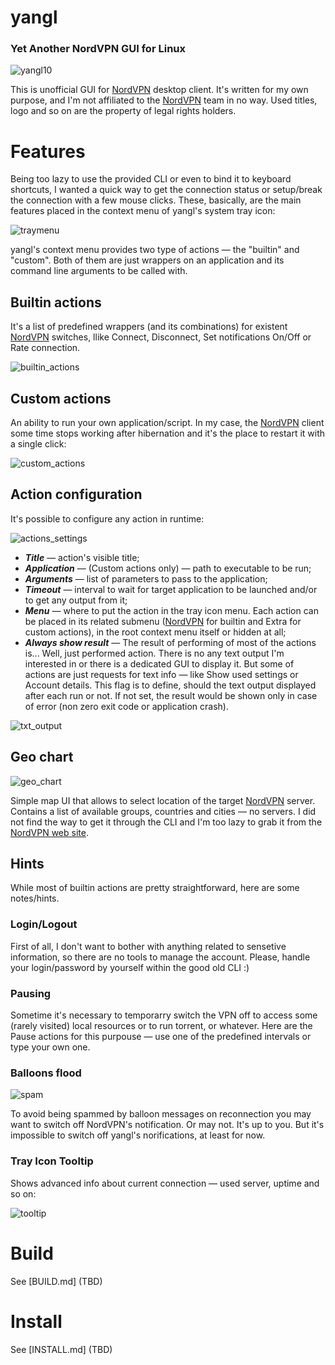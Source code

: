 # yangl
### **Y**et **A**nother **N**ordVPN **G**UI for **L**inux

![yangl10](https://user-images.githubusercontent.com/2843765/83081840-54641e80-a08a-11ea-9b7d-814818a5e518.gif)

This is unofficial GUI for [NordVPN](https://nordvpn.com/) desktop client.
It's written for my own purpose, and I'm not affiliated to the [NordVPN](https://nordvpn.com/) team in no way. Used titles, logo and so on are the property of legal rights holders.

# Features
Being too lazy to use the provided CLI or even to bind it to keyboard shortcuts, I wanted a quick way to get the connection status or setup/break the connection with a few mouse clicks. These, basically, are the main features placed in the context menu of yangl's system tray icon:

![traymenu](https://user-images.githubusercontent.com/2843765/83050387-303a1a80-a055-11ea-9dc2-2bda8afccc13.png)

yangl's context menu provides two type of actions — the "builtin" and "custom". Both of them are just wrappers on an application and its command line arguments to be called with.

## Builtin actions
It's a list of predefined wrappers (and its combinations) for existent [NordVPN](https://nordvpn.com/) switches, llike Connect, Disconnect, Set notifications On/Off or Rate connection.

![builtin_actions](https://user-images.githubusercontent.com/2843765/83073321-ec590c80-a078-11ea-97c6-680487135ca5.png)

## Custom actions
An ability to run your own application/script. 
In my case, the [NordVPN](https://nordvpn.com/) client some time stops working after hibernation and it's the place to restart it with a single click:

![custom_actions](https://user-images.githubusercontent.com/2843765/83073053-73f24b80-a078-11ea-80c8-12de17a1ef2f.png)

## Action configuration
It's possible to configure any action in runtime:

![actions_settings](https://user-images.githubusercontent.com/2843765/83074195-735ab480-a07a-11ea-9a4c-89703bd9965d.gif)

* ***Title*** — action's visible title; 
* ***Application*** — (Custom actions only) — path to executable to be run;
* ***Arguments*** — list of parameters to pass to the application;
* ***Timeout*** — interval to wait for target application to be launched and/or to get any output from it;
* ***Menu*** — where to put the action in the tray icon menu. Each action can be placed in its related submenu ([NordVPN](https://nordvpn.com/) for builtin and Extra for custom actions), in the root context menu itself or hidden at all;
* ***Always show result*** — The result of performing of most of the actions is... Well, just performed action. There is no any text output I'm interested in or there is a dedicated GUI to display it. But some of actions are just requests for text info — like Show used settings or Account details. This flag is to define, should the text output displayed after each run or not. If not set, the result would be shown only in case of error (non zero exit code or application crash).

![txt_output](https://user-images.githubusercontent.com/2843765/83075996-6db29e00-a07d-11ea-967a-d4cf3ca9f4ae.png)

## Geo chart

![geo_chart](https://user-images.githubusercontent.com/2843765/83076757-c9c9f200-a07e-11ea-9483-c6cab633d920.png)

Simple map UI that allows to select location of the target [NordVPN](https://nordvpn.com/) server. Contains a list of available groups, countries and cities — no servers. I did not find the way to get it through the CLI and I'm too lazy to grab it from the [NordVPN web site](https://nordvpn.com/).

## Hints
While most of builtin actions are pretty straightforward, here are some notes/hints.
### Login/Logout
First of all, I don't want to bother with anything related to sensetive information, so there are no tools to manage the account. Please, handle your login/password by yourself within the good old CLI :)

### Pausing
Sometime it's necessary to temporarry switch the VPN off to access some (rarely visited) local resources or to run torrent, or whatever. Here are the Pause actions for this purpouse — use one of the predefined intervals or type your own one.

### Balloons flood

![spam](https://user-images.githubusercontent.com/2843765/83077628-79539400-a080-11ea-831c-bff9ffe9ca50.png)

To avoid being spammed by balloon messages on reconnection you may want to switch off NordVPN's notification. Or may not. It's up to you. But it's impossible to switch off yangl's norifications, at least for now.

### Tray Icon Tooltip
Shows advanced info about current connection — used server, uptime and so on:

![tooltip](https://user-images.githubusercontent.com/2843765/83079687-0ac50500-a085-11ea-82f5-bef3b91043b2.png)

# Build
See [BUILD.md] (TBD)

# Install 
See [INSTALL.md] (TBD)
